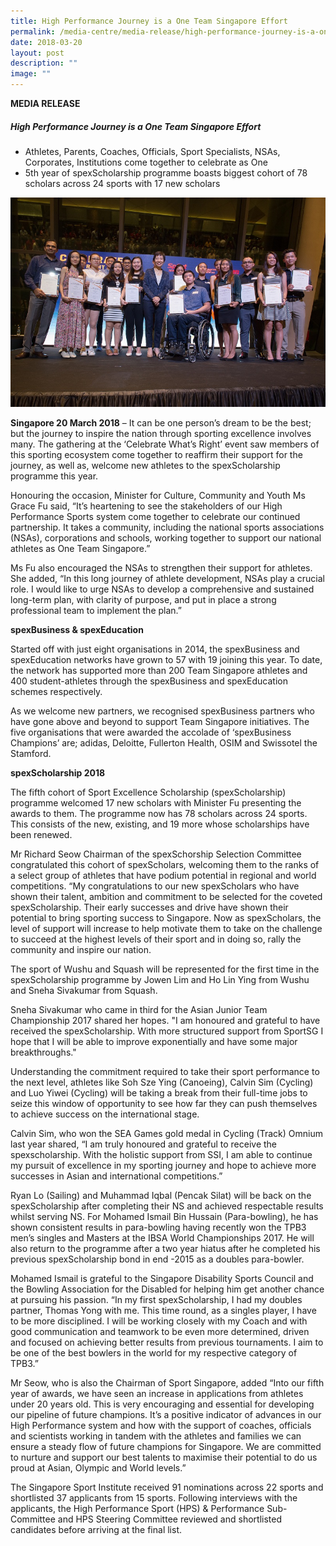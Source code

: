 ```yaml
---
title: High Performance Journey is a One Team Singapore Effort
permalink: /media-centre/media-release/high-performance-journey-is-a-one-team-singapore-effort/
date: 2018-03-20
layout: post
description: ""
image: ""
---
```

**MEDIA RELEASE**

##### **High Performance Journey is a One Team Singapore Effort**

*   Athletes, Parents, Coaches, Officials, Sport Specialists, NSAs, Corporates, Institutions come together to celebrate as One
*   5th year of spexScholarship programme boasts biggest cohort of 78 scholars across 24 sports with 17 new scholars

![](/images/Media%20Centre/Media%20Release/2018/March/Minister_Grace_Fu_with_the_new_spexScholars_photo_by_Flona_Hakim_web.jpeg)

**Singapore 20 March 2018** – It can be one person’s dream to be the best; but the journey to inspire the nation through sporting excellence involves many. The gathering at the ‘Celebrate What’s Right’ event saw members of this sporting ecosystem come together to reaffirm their support for the journey, as well as, welcome new athletes to the spexScholarship programme this year.

Honouring the occasion, Minister for Culture, Community and Youth Ms Grace Fu said, “It’s heartening to see the stakeholders of our High Performance Sports system come together to celebrate our continued partnership. It takes a community, including the national sports associations (NSAs), corporations and schools, working together to support our national athletes as One Team Singapore.”

Ms Fu also encouraged the NSAs to strengthen their support for athletes. She added, “In this long journey of athlete development, NSAs play a crucial role. I would like to urge NSAs to develop a comprehensive and sustained long-term plan, with clarity of purpose, and put in place a strong professional team to implement the plan.”

**spexBusiness & spexEducation**

Started off with just eight organisations in 2014, the spexBusiness and spexEducation networks have grown to 57 with 19 joining this year. To date, the network has supported more than 200 Team Singapore athletes and 400 student-athletes through the spexBusiness and spexEducation schemes respectively.

As we welcome new partners, we recognised spexBusiness partners who have gone above and beyond to support Team Singapore initiatives. The five organisations that were awarded the accolade of ‘spexBusiness Champions’ are; adidas, Deloitte, Fullerton Health, OSIM and Swissotel the Stamford.

**spexScholarship 2018**

The fifth cohort of Sport Excellence Scholarship (spexScholarship) programme welcomed 17 new scholars with Minister Fu presenting the awards to them. The programme now has 78 scholars across 24 sports. This consists of the new, existing, and 19 more whose scholarships have been renewed.

Mr Richard Seow Chairman of the spexSchorship Selection Committee congratulated this cohort of spexScholars, welcoming them to the ranks of a select group of athletes that have podium potential in regional and world competitions. “My congratulations to our new spexScholars who have shown their talent, ambition and commitment to be selected for the coveted spexScholarship. Their early successes and drive have shown their potential to bring sporting success to Singapore. Now as spexScholars, the level of support will increase to help motivate them to take on the challenge to succeed at the highest levels of their sport and in doing so, rally the community and inspire our nation.

The sport of Wushu and Squash will be represented for the first time in the spexScholarship programme by Jowen Lim and Ho Lin Ying from Wushu and Sneha Sivakumar from Squash.

Sneha Sivakumar who came in third for the Asian Junior Team Championship 2017 shared her hopes. "I am honoured and grateful to have received the spexScholarship. With more structured support from SportSG I hope that I will be able to improve exponentially and have some major breakthroughs."

Understanding the commitment required to take their sport performance to the next level, athletes like Soh Sze Ying (Canoeing), Calvin Sim (Cycling) and Luo Yiwei (Cycling) will be taking a break from their full-time jobs to seize this window of opportunity to see how far they can push themselves to achieve success on the international stage.

Calvin Sim, who won the SEA Games gold medal in Cycling (Track) Omnium last year shared, “I am truly honoured and grateful to receive the spexscholarship. With the holistic support from SSI, I am able to continue my pursuit of excellence in my sporting journey and hope to achieve more successes in Asian and international competitions.”

Ryan Lo (Sailing) and Muhammad Iqbal (Pencak Silat) will be back on the spexScholarship after completing their NS and achieved respectable results whilst serving NS. For Mohamed Ismail Bin Hussain (Para-bowling), he has shown consistent results in para-bowling having recently won the TPB3 men’s singles and Masters at the IBSA World Championships 2017. He will also return to the programme after a two year hiatus after he completed his previous spexScholarship bond in end -2015 as a doubles para-bowler.

Mohamed Ismail is grateful to the Singapore Disability Sports Council and the Bowling Association for the Disabled for helping him get another chance at pursuing his passion. “In my first spexScholarship, I had my doubles partner, Thomas Yong with me. This time round, as a singles player, I have to be more disciplined. I will be working closely with my Coach and with good communication and teamwork to be even more determined, driven and focused on achieving better results from previous tournaments. I aim to be one of the best bowlers in the world for my respective category of TPB3.”

Mr Seow, who is also the Chairman of Sport Singapore, added “Into our fifth year of awards, we have seen an increase in applications from athletes under 20 years old. This is very encouraging and essential for developing our pipeline of future champions. It’s a positive indicator of advances in our High Performance system and how with the support of coaches, officials and scientists working in tandem with the athletes and families we can ensure a steady flow of future champions for Singapore. We are committed to nurture and support our best talents to maximise their potential to do us proud at Asian, Olympic and World levels.”

The Singapore Sport Institute received 91 nominations across 22 sports and shortlisted 37 applicants from 15 sports. Following interviews with the applicants, the High Performance Sport (HPS) & Performance Sub-Committee and HPS Steering Committee reviewed and shortlisted candidates before arriving at the final list.